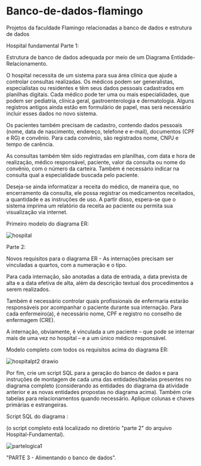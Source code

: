 # Banco-de-dados-flamingo
Projetos da faculdade Flamingo relacionadas a banco de dados e estrutura de dados 

Hospital fundamental 
Parte 1:

Estrutura de banco de dados adequada por meio de um Diagrama Entidade-Relacionamento.

O hospital necessita de um sistema para sua área clínica que ajude a controlar consultas realizadas. Os médicos podem ser generalistas, especialistas ou residentes e têm seus dados pessoais cadastrados em planilhas digitais. Cada médico pode ter uma ou mais especialidades, que podem ser pediatria, clínica geral, gastroenterologia e dermatologia. Alguns registros antigos ainda estão em formulário de papel, mas será necessário incluir esses dados no novo sistema.

Os pacientes também precisam de cadastro, contendo dados pessoais (nome, data de nascimento, endereço, telefone e e-mail), documentos (CPF e RG) e convênio. Para cada convênio, são registrados nome, CNPJ e tempo de carência.

As consultas também têm sido registradas em planilhas, com data e hora de realização, médico responsável, paciente, valor da consulta ou nome do convênio, com o número da carteira. Também é necessário indicar na consulta qual a especialidade buscada pelo paciente.

Deseja-se ainda informatizar a receita do médico, de maneira que, no encerramento da consulta, ele possa registrar os medicamentos receitados, a quantidade e as instruções de uso. A partir disso, espera-se que o sistema imprima um relatório da receita ao paciente ou permita sua visualização via internet.

Primeiro modelo do diagrama ER:

![hospital](https://github.com/juulianarb/Banco-de-dados-flamingo/assets/127902970/55302fef-82c5-4de1-96b0-7a10567faa22)

Parte 2:

Novos requisitos para o diagrama ER - As internações precisam ser vinculadas a quartos, com a numeração e o tipo.

Para cada internação, são anotadas a data de entrada, a data prevista de alta e a data efetiva de alta, além da descrição textual dos procedimentos a serem realizados. 

Também é necessário controlar quais profissionais de enfermaria estarão responsáveis por acompanhar o paciente durante sua internação. Para cada enfermeiro(a), é necessário nome, CPF e registro no conselho de enfermagem (CRE).

A internação, obviamente, é vinculada a um paciente – que pode se internar mais de uma vez no hospital – e a um único médico responsável.

Modelo completo com todos os requisitos acima do diagrama ER:

![hospitalpt2 drawio](https://github.com/juulianarb/Banco-de-dados-flamingo/assets/127902970/6ee5fc4f-661b-47c1-b761-0235ec039fc6)

Por fim, crie um script SQL para a geração do banco de dados e para instruções de montagem de cada uma das entidades/tabelas presentes no diagrama completo (considerando as entidades do diagrama da atividade anterior e as novas entidades propostas no diagrama acima). Também crie tabelas para relacionamentos quando necessário. Aplique colunas e chaves primárias e estrangeiras.

Script SQL do diagrama : 

(o script completo está localizado no diretório "parte 2" do arquivo Hospital-Fundamental).

![partelogica1](https://github.com/juulianarb/Banco-de-dados-flamingo/assets/127902970/b3fd0a3f-a6e5-4ef0-9ed9-4019e3e172d5)

"PARTE 3 - Alimentando o banco de dados". 


